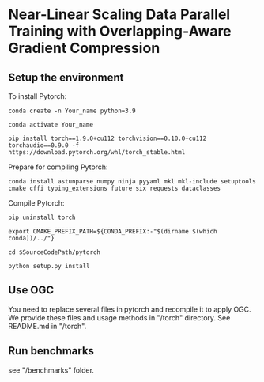 # Near-Linear Scaling Data Parallel Training with Overlapping-Aware Gradient Compression
## Setup the environment
To install Pytorch: 

`conda create -n Your_name python=3.9`

`conda activate Your_name`

`pip install torch==1.9.0+cu112 torchvision==0.10.0+cu112 torchaudio==0.9.0 -f https://download.pytorch.org/whl/torch_stable.html`

Prepare for compiling Pytorch:

`conda install astunparse numpy ninja pyyaml mkl mkl-include setuptools cmake cffi typing_extensions future six requests dataclasses`

Compile Pytorch:

`pip uninstall torch`

`export CMAKE_PREFIX_PATH=${CONDA_PREFIX:-"$(dirname $(which conda))/../"}`

`cd $SourceCodePath/pytorch`

`python setup.py install`

## Use OGC
You need to replace several files in pytorch and recompile it to apply OGC. We provide these files and usage methods in "/torch" directory. See README.md in "/torch".

## Run benchmarks
see "/benchmarks" folder.
